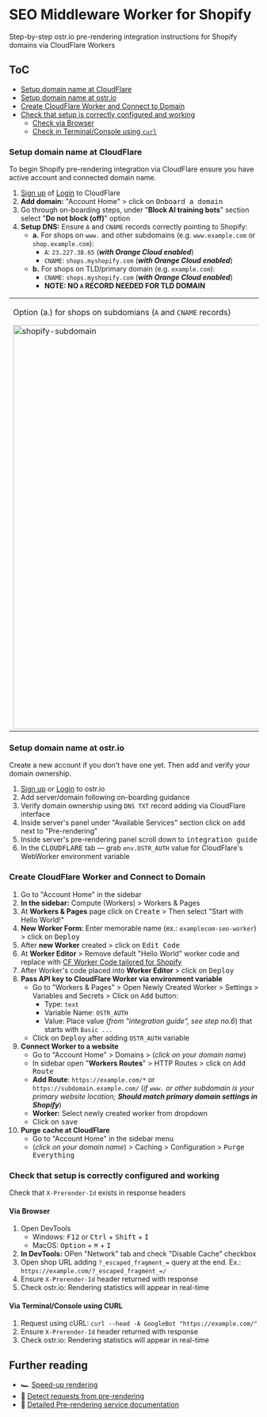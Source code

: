 # SEO Middleware Worker for Shopify

Step-by-step ostr.io pre-rendering integration instructions for Shopify domains via CloudFlare Workers

## ToC

- [Setup domain name at CloudFlare](https://github.com/veliovgroup/ostrio/blob/master/docs/prerendering/shopify-seo-integration.md#setup-domain-name-at-cloudflare)
- [Setup domain name at ostr.io](https://github.com/veliovgroup/ostrio/blob/master/docs/prerendering/shopify-seo-integration.md#setup-domain-name-at-ostrio)
- [Create CloudFlare Worker and Connect to Domain](https://github.com/veliovgroup/ostrio/blob/master/docs/prerendering/shopify-seo-integration.md#create-cloudflare-worker-and-connect-to-domain)
- [Check that setup is correctly configured and working](https://github.com/veliovgroup/ostrio/blob/master/docs/prerendering/shopify-seo-integration.md#check-that-setup-is-correctly-configured-and-working)
  - [Check via Browser](https://github.com/veliovgroup/ostrio/blob/master/docs/prerendering/shopify-seo-integration.md#via-browser)
  - [Check in Terminal/Console using `curl`](https://github.com/veliovgroup/ostrio/blob/master/docs/prerendering/shopify-seo-integration.md#via-terminalconsole-using-curl)

### Setup domain name at CloudFlare

To begin Shopify pre-rendering integration via CloudFlare ensure you have active account and connected domain name.

1. [Sign up](https://dash.cloudflare.com/sign-up) of [Login](https://dash.cloudflare.com/login) to CloudFlare
2. __Add domain:__ "Account Home" > click on <kbd>Onboard a domain</kbd>
3. Go through on-boarding steps, under "__Block AI training bots__" section select "__Do not block (off)__" option
4. __Setup DNS:__ Ensure `A` and `CNAME` records correctly pointing to Shopify:
    - __a.__ For shops on `www.` and other subdomains (e.g. `www.example.com` or `shop.example.com`):
        - `A`: `23.227.38.65` (__*with Orange Cloud enabled*__)
        - `CNAME`: `shops.myshopify.com` (__*with Orange Cloud enabled*__)
    - __b.__ For shops on TLD/primary domain (e.g. `example.com`):
       - `CNAME`: `shops.myshopify.com` (__*with Orange Cloud enabled*__)
       - __NOTE: NO `A` RECORD NEEDED FOR TLD DOMAIN__
     
<table><tbody><tr><td>
<p>Option (a.) for shops on subdomians (<code>A</code> and <code>CNAME</code> records)</p>
<img width="1513" height="814" alt="shopify-subdomain" src="https://github.com/user-attachments/assets/8c8519b9-7fd9-4f93-893f-2416a8c7b444" />
</td><td>
<p>Option (b.) for shops on TLD (only one <code>CNAME</code> record)</p>
<img width="1513" height="814" alt="shopify-tld" src="https://github.com/user-attachments/assets/1fc5f873-4469-42b9-b165-db744e0ceef8" />  
</td></tr></tbody></table>

### Setup domain name at ostr.io

Create a new account if you don't have one yet. Then add and verify your domain ownership.

1. [Sign up](https://ostr.io/signup) or [Login](https://ostr.io/login) to ostr.io
2. Add server/domain following on-boarding guidance
3. Verify domain ownership using `DNS TXT` record adding via CloudFlare interface
4. Inside server's panel under "Available Services" section click on <kbd>add</kbd> next to "Pre-rendering"
5. Inside server's pre-rendering panel scroll down to <kbd>integration guide</kbd>
6. In the <kbd>CLOUDFLARE</kbd> tab — grab `env.OSTR_AUTH` value for CloudFlare's WebWorker environment variable

### Create CloudFlare Worker and Connect to Domain

1. Go to "Account Home" in the sidebar
2. __In the sidebar:__ Compute (Workers) > Workers & Pages
3. At __Workers & Pages__ page click on <kbd>Create</kbd> > Then select "Start with Hello World!"
4. __New Worker Form__: Enter memorable name (ex.: `examplecom-seo-worker`) > click on <kbd>Deploy</kbd>
5. After __new Worker__ created > click on <kbd>Edit Code</kbd>
6. At __Worker Editor__ > Remove default "Hello World" worker code and replace with [CF Worker Code tailored for Shopify](https://github.com/veliovgroup/ostrio/blob/master/docs/prerendering/examples/cloudflare-worker/shopify.clouflare.worker.js)
7. After Worker's code placed into __Worker Editor__ > click on <kbd>Deploy</kbd>
8. __Pass API key to CloudFlare Worker via environment variable__
    - Go to "Workers & Pages" > Open Newly Created Worker > Settings > Variables and Secrets > Click on <kbd>Add</kbd> button:
        - Type: `text`
        - Variable Name: `OSTR_AUTH`
        - Value: Place value (*from "integration guide", see step no.6*) that starts with `Basic ...`
    - Click on <kbd>Deploy</kbd> after adding `OSTR_AUTH` variable
9. __Connect Worker to a website__
    - Go to "Account Home" > Domains > (*click on your domain name*)
    - In sidebar open "__Workers Routes__" > HTTP Routes > click on <kbd>Add Route</kbd>
    - __Add Route__: `https://example.com/*` or `https://subdomain.example.com/` (*if `www.` or other subdomain is your primary website location; __Should match primary domain settings in Shopify__*)
    - __Worker:__ Select newly created worker from dropdown
    - Click on <kbd>save</kbd>
10. __Purge cache at CloudFlare__
    - Go to "Account Home" in the sidebar menu
    - (*click on your domain name*) > Caching > Configuration > <kbd>Purge Everything</kbd>

### Check that setup is correctly configured and working

Check that `X-Prerender-Id` exists in response headers

#### Via Browser

1. Open DevTools
    - Windows: <kbd>F12</kbd> or <kbd>Ctrl</kbd> + <kbd>Shift</kbd> + <kbd>I</kbd>
    - MacOS: <kbd>Option</kbd> + <kbd>⌘</kbd> + <kbd>I</kbd>
2. __In DevTools:__ OPen "Network" tab and check "Disable Cache" checkbox
3. Open shop URL adding `?_escaped_fragment_=` query at the end. Ex.: `https://example.com/?_escaped_fragment_=/`
4. Ensure `X-Prerender-Id` header returned with response
5. Check ostr.io: Rendering statistics will appear in real-time

#### Via Terminal/Console using CURL

1. Request using cURL: `curl --head -A GoogleBot "https://example.com/"`
2. Ensure `X-Prerender-Id` header returned with response
3. Check ostr.io: Rendering statistics will appear in real-time

## Further reading

- 🏎️ [Speed-up rendering](https://github.com/veliovgroup/ostrio/blob/master/docs/prerendering/optimization.md#speed-up-rendering)
- 🤖 [Detect requests from pre-rendering](https://github.com/veliovgroup/ostrio/blob/master/docs/prerendering/detect-prerendering.md)
- 📔 [Detailed Pre-rendering service documentation](https://github.com/veliovgroup/ostrio/blob/master/docs/prerendering/README.md)
